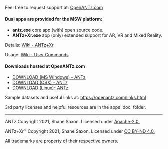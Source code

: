 
Feel free to request support at: [OpenANTz.com](https://openantz.com/contact.html)

#### Dual apps are provided for the MSW platform:

- **antz.exe** core app (with) open source code.
- **ANTz+Xr.exe** app (only) extended support for AR, VR and Mixed Reality.

Details: [Wiki - ANTz+Xr](https://github.com/openantz/antz/wiki/ANTz+Xr)

Usage: [Wiki - User Commands](https://github.com/openantz/antz/wiki/User-Commands)

#### Downloads hosted at OpenANTz.com
- <a href="https://openantz.com/download/msw/">DOWNLOAD (MS Windows) - ANTz</a>
- <a href="https://openantz.com/download/osx/">DOWNLOAD (OSX) - ANTz</a>
- <a href="https://openantz.com/download/linux/">DOWNLOAD (Linux)- ANTz</a>

Sample datasets and useful links at: https://openantz.com/links.html

3rd party licenses and helpful resources are in the apps 'doc' folder.

----
ANTz Copyright 2021, Shane Saxon. Licensed under [Apache-2.0.](https://www.apache.org/licenses/LICENSE-2.0)

ANTz+Xr™ Copyright 2021, Shane Saxon. Licensed under [CC BY-ND 4.0.](https://creativecommons.org/licenses/by-nd/4.0/)

All trademarks are property of their respective owners.
